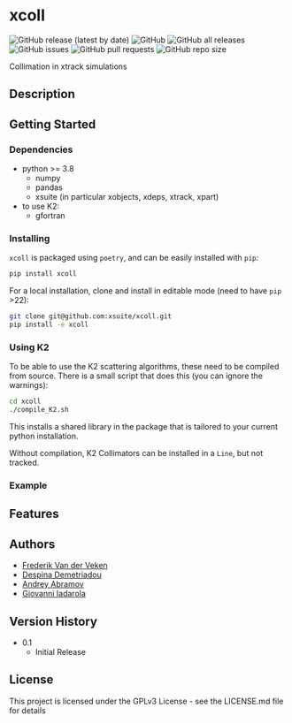 # xcoll

<!---![PyPI - Python Version](https://img.shields.io/pypi/pyversions/xcoll?logo=PyPI?style=plastic) ![PyPI - Wheel](https://img.shields.io/pypi/wheel/xcoll?logo=PyPI?style=plastic)-->

![GitHub release (latest by date)](https://img.shields.io/github/v/release/xsuite/xcoll?style=plastic) ![GitHub](https://img.shields.io/github/license/xsuite/xcoll?style=plastic) ![GitHub all releases](https://img.shields.io/github/downloads/xsuite/xcoll/total?logo=GitHub&style=plastic) ![GitHub issues](https://img.shields.io/github/issues/xsuite/xcoll?logo=GitHub&style=plastic) ![GitHub pull requests](https://img.shields.io/github/issues-pr/xsuite/xcoll?logo=GitHub&style=plastic) ![GitHub repo size](https://img.shields.io/github/repo-size/xsuite/xcoll?logo=GitHub&style=plastic)

Collimation in xtrack simulations

## Description

## Getting Started

### Dependencies

* python >= 3.8
    * numpy
    * pandas
    * xsuite (in particular xobjects, xdeps, xtrack, xpart)
* to use K2:
    * gfortran 

### Installing
`xcoll` is packaged using `poetry`, and can be easily installed with `pip`:
```bash
pip install xcoll
```
For a local installation, clone and install in editable mode (need to have `pip` >22):
```bash
git clone git@github.com:xsuite/xcoll.git
pip install -e xcoll
```

### Using K2
To be able to use the K2 scattering algorithms, these need to be compiled from source.
There is a small script that does this (you can ignore the warnings):
```bash
cd xcoll
./compile_K2.sh
```
This installs a shared library in the package that is tailored to your current python installation.

Without compilation, K2 Collimators can be installed in a `Line`, but not tracked.

### Example

## Features

## Authors

* [Frederik Van der Veken](https://github.com/freddieknets)
* [Despina Demetriadou](https://github.com/ddemetriadou)
* [Andrey Abramov](https://github.com/anabramo)
* [Giovanni Iadarola](https://github.com/giadarol)


## Version History

* 0.1
    * Initial Release

## License

This project is licensed under the GPLv3 License - see the LICENSE.md file for details

